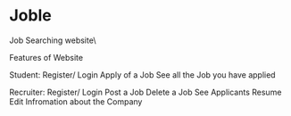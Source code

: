 # Joble
Job Searching website\


Features of Website


Student:
Register/ Login 
Apply of a Job
See all the Job you have applied

Recruiter:
Register/ Login
Post a Job Delete a Job
See Applicants Resume
Edit Infromation about the Company

